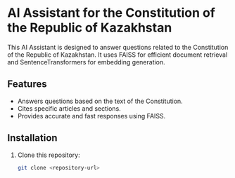 # AI Assistant for the Constitution of the Republic of Kazakhstan

This AI Assistant is designed to answer questions related to the Constitution of the Republic of Kazakhstan. It uses FAISS for efficient document retrieval and SentenceTransformers for embedding generation.

## Features
- Answers questions based on the text of the Constitution.
- Cites specific articles and sections.
- Provides accurate and fast responses using FAISS.

## Installation
1. Clone this repository:
   ```bash
   git clone <repository-url>
